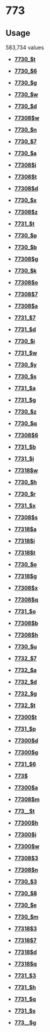 # 773

## Usage

583,734 values

-   **[7730\_$t](../../tags/773/7730_t-1.md)**  

-   **[7730\_$6](../../tags/773/7730_6-2.md)**  

-   **[7730\_$g](../../tags/773/7730_g-3.md)**  

-   **[7730\_$w](../../tags/773/7730_w-4.md)**  

-   **[7730\_$d](../../tags/773/7730_d-5.md)**  

-   **[77308$w](../../tags/773/77308w-6.md)**  

-   **[7730\_$n](../../tags/773/7730_n-7.md)**  

-   **[7730\_$7](../../tags/773/7730_7-8.md)**  

-   **[7730\_$a](../../tags/773/7730_a-9.md)**  

-   **[77308$i](../../tags/773/77308i-10.md)**  

-   **[77308$t](../../tags/773/77308t-11.md)**  

-   **[77308$d](../../tags/773/77308d-12.md)**  

-   **[7730\_$x](../../tags/773/7730_x-13.md)**  

-   **[77308$z](../../tags/773/77308z-14.md)**  

-   **[7731\_$t](../../tags/773/7731_t-15.md)**  

-   **[7730\_$p](../../tags/773/7730_p-16.md)**  

-   **[7730\_$b](../../tags/773/7730_b-17.md)**  

-   **[77308$g](../../tags/773/77308g-18.md)**  

-   **[7730\_$k](../../tags/773/7730_k-19.md)**  

-   **[77308$o](../../tags/773/77308o-20.md)**  

-   **[77308$7](../../tags/773/773087-21.md)**  

-   **[77308$a](../../tags/773/77308a-22.md)**  

-   **[7731\_$7](../../tags/773/7731_7-23.md)**  

-   **[7731\_$d](../../tags/773/7731_d-24.md)**  

-   **[7730\_$i](../../tags/773/7730_i-25.md)**  

-   **[7731\_$w](../../tags/773/7731_w-26.md)**  

-   **[7730\_$y](../../tags/773/7730_y-27.md)**  

-   **[7730\_$s](../../tags/773/7730_s-28.md)**  

-   **[7731\_$a](../../tags/773/7731_a-29.md)**  

-   **[7731\_$g](../../tags/773/7731_g-30.md)**  

-   **[7730\_$z](../../tags/773/7730_z-31.md)**  

-   **[7730\_$q](../../tags/773/7730_q-32.md)**  

-   **[77308$6](../../tags/773/773086-33.md)**  

-   **[7731\_$b](../../tags/773/7731_b-34.md)**  

-   **[7731\_$i](../../tags/773/7731_i-35.md)**  

-   **[77318$w](../../tags/773/77318w-36.md)**  

-   **[7730\_$h](../../tags/773/7730_h-37.md)**  

-   **[7730\_$r](../../tags/773/7730_r-38.md)**  

-   **[7731\_$x](../../tags/773/7731_x-39.md)**  

-   **[77308$s](../../tags/773/77308s-40.md)**  

-   **[77318$a](../../tags/773/77318a-41.md)**  

-   **[77318$i](../../tags/773/77318i-42.md)**  

-   **[77318$t](../../tags/773/77318t-43.md)**  

-   **[7730\_$o](../../tags/773/7730_o-44.md)**  

-   **[77318$g](../../tags/773/77318g-45.md)**  

-   **[77308$x](../../tags/773/77308x-46.md)**  

-   **[77308$q](../../tags/773/77308q-47.md)**  

-   **[7731\_$o](../../tags/773/7731_o-48.md)**  

-   **[77308$b](../../tags/773/77308b-49.md)**  

-   **[77308$h](../../tags/773/77308h-50.md)**  

-   **[7730\_$u](../../tags/773/7730_u-51.md)**  

-   **[7732\_$7](../../tags/773/7732_7-52.md)**  

-   **[7732\_$a](../../tags/773/7732_a-53.md)**  

-   **[7732\_$d](../../tags/773/7732_d-54.md)**  

-   **[7732\_$g](../../tags/773/7732_g-55.md)**  

-   **[7732\_$t](../../tags/773/7732_t-56.md)**  

-   **[77300$t](../../tags/773/77300t-57.md)**  

-   **[7731\_$p](../../tags/773/7731_p-58.md)**  

-   **[77300$d](../../tags/773/77300d-59.md)**  

-   **[77300$g](../../tags/773/77300g-60.md)**  

-   **[7731\_$6](../../tags/773/7731_6-61.md)**  

-   **[773$](../../tags/773/773-62.md)**  

-   **[77300$a](../../tags/773/77300a-63.md)**  

-   **[77308$m](../../tags/773/77308m-64.md)**  

-   **[773\_\_$t](../../tags/773/773__t-65.md)**  

-   **[77300$h](../../tags/773/77300h-66.md)**  

-   **[77300$i](../../tags/773/77300i-67.md)**  

-   **[77300$w](../../tags/773/77300w-68.md)**  

-   **[77308$3](../../tags/773/773083-69.md)**  

-   **[77308$n](../../tags/773/77308n-70.md)**  

-   **[7730\_$3](../../tags/773/7730_3-71.md)**  

-   **[7730\_$8](../../tags/773/7730_8-72.md)**  

-   **[7730\_$e](../../tags/773/7730_e-73.md)**  

-   **[7730\_$m](../../tags/773/7730_m-74.md)**  

-   **[77318$3](../../tags/773/773183-75.md)**  

-   **[77318$7](../../tags/773/773187-76.md)**  

-   **[77318$d](../../tags/773/77318d-77.md)**  

-   **[77318$q](../../tags/773/77318q-78.md)**  

-   **[7731\_$3](../../tags/773/7731_3-79.md)**  

-   **[7731\_$h](../../tags/773/7731_h-80.md)**  

-   **[7731\_$q](../../tags/773/7731_q-81.md)**  

-   **[7731\_$s](../../tags/773/7731_s-82.md)**  

-   **[773\_\_$g](../../tags/773/773__g-83.md)**  


